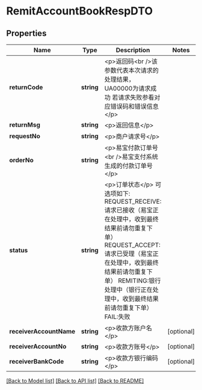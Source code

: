 # RemitAccountBookRespDTO

## Properties
Name | Type | Description | Notes
------------ | ------------- | ------------- | -------------
**returnCode** | **string** | &lt;p&gt;返回码&lt;br /&gt;该参数代表本次请求的处理结果，UA00000为请求成功 若请求失败参看对应错误码和错误信息&lt;/p&gt; | 
**returnMsg** | **string** | &lt;p&gt;返回信息&lt;/p&gt; | 
**requestNo** | **string** | &lt;p&gt;商户请求号&lt;/p&gt; | 
**orderNo** | **string** | &lt;p&gt;易宝付款订单号&lt;br /&gt;易宝支付系统生成的付款订单号&lt;/p&gt; | 
**status** | **string** | &lt;p&gt;订单状态&lt;/p&gt; 可选项如下: REQUEST_RECEIVE:请求已接收（易宝正在处理中，收到最终结果前请勿重复下单） REQUEST_ACCEPT:请求已受理（易宝正在处理中，收到最终结果前请勿重复下单） REMITING:银行处理中（银行正在处理中，收到最终结果前请勿重复下单） FAIL:失败 | 
**receiverAccountName** | **string** | &lt;p&gt;收款方账户名&lt;/p&gt; | [optional] 
**receiverAccountNo** | **string** | &lt;p&gt;收款方账号&lt;/p&gt; | [optional] 
**receiverBankCode** | **string** | &lt;p&gt;收款方银行编码&lt;/p&gt; | [optional] 

[[Back to Model list]](../README.md#documentation-for-models) [[Back to API list]](../README.md#documentation-for-api-endpoints) [[Back to README]](../README.md)


